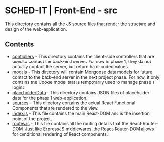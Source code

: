 # SCHED-IT | Front-End - src

This directory contains all the JS source files that render the structure and design of the web-application. 

## Contents
- [controllers](./controllers) - This directory contains the client-side controllers that are used to contact the back-end server. For now in phase 1, they do not actually contact the server, but return hard-coded values.
- [models](./models) - This directory will contain Mongoose data models for future contact to the back-end server in the next project phase. For now, it only contains the Cookie model that is temporarily used to manage phase 1 logins.
- [placeholderData](./placeholderData) - This directory contains JSON files of placeholder data for the phase 1 web-application.
- [sources](./sources) - This directory contains the actual React Functional Components that are rendered to the view.
- [index.js](./index.js) - This file contains the main React-DOM and is the insertion point of the project.
- [routes.js](./routes.js) - This file contains all the routing details that the React-Router-DOM. Just like ExpressJS middlewares, the React-Router-DOM allows for conditional rendering of React components. 